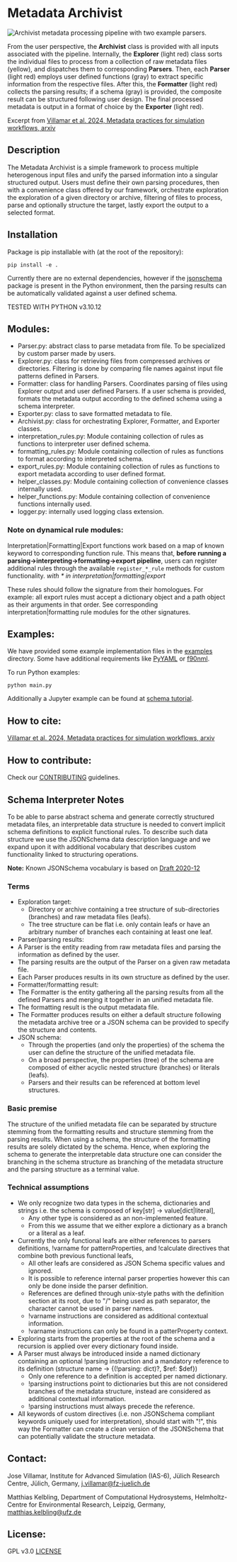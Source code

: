 # Metadata Archivist

![***Archivist* metadata processing pipeline with two example parsers.**](./docs/Archivist_Dataflow.svg "Archivist metadata processing pipeline with two example parsers")

From the user perspective, the **Archivist** class is provided with all inputs associated with the pipeline. Internally, the **Explorer** (light red) class sorts the individual files to process from a collection of raw metadata files (yellow), and dispatches them to corresponding **Parsers**.
Then, each **Parser** (light red) employs user defined functions (gray) to extract specific information from the respective files.
After this, the **Formatter** (light red) collects the parsing results; if a schema (gray) is provided, the composite result can be structured following user design. The final processed metadata is output in a format of choice by the **Exporter** (light red).

Excerpt from [Villamar et al. 2024, Metadata practices for simulation workflows, arxiv]()


## Description
The Metadata Archivist is a simple framework to process multiple heterogenous input files and unify the parsed information into a singular structured output.
Users must define their own parsing procedures, then with a convenience class offered by our framework, orchestrate exploration the exploration of a given directory or archive, filtering of files to process, parse and optionally structure the target, lastly export the output to a selected format.


## Installation
Package is pip installable with (at the root of the repository):

```shell
pip install -e .
```

Currently there are no external dependencies, however if the [jsonschema](https://pypi.org/project/jsonschema/) package is present in the Python environment, then the parsing results can be automatically validated against a user defined schema.

TESTED WITH PYTHON v3.10.12


## Modules:
* Parser.py: abstract class to parse metadata from file. To be specialized by custom parser made by users.
* Explorer.py: class for retrieving files from compressed archives or directories. Filtering is done by comparing file names against input file patterns defined in Parsers.
* Formatter: class for handling Parsers. Coordinates parsing of files using Explorer output and user defined Parsers. If a user schema is provided, formats the metadata output according to the defined schema using a schema interpreter.
* Exporter.py: class to save formatted metadata to file.
* Archivist.py: class for orchestrating Explorer, Formatter, and Exporter classes.
* interpretation_rules.py: Module containing collection of rules as functions to interpreter user defined schema.
* formatting_rules.py: Module containing collection of rules as functions to format according to interpreted schema.
* export_rules.py: Module containing collection of rules as functions to export metadata according to user defined format.
* helper_classes.py: Module containing collection of convenience classes internally used.
* helper_functions.py: Module containing collection of convenience functions internally used.
* logger.py: internally used logging class extension.

### Note on dynamical rule modules:
Interpretation|Formatting|Export functions work based on a map of known keyword to corresponding function rule.
This means that, **before running a parsing->interpreting->formatting->export pipeline**, users can register additional rules through the available ```register_*_rule``` methods for custom functionality. *with \* in interpretation|formatting|export*

These rules should follow the signature from their homologues. For example: all export rules must accept a dictionary object and a path object as their arguments in that order. See corresponding interpretation|formatting rule modules for the other signatures.


## Examples:
We have provided some example implementation files in the [examples](./examples/) directory.
Some have additional requirements like [PyYAML](https://pypi.org/project/PyYAML/) or [f90nml](https://pypi.org/project/f90nml/).

To run Python examples:
```shell
python main.py
```

Additionally a Jupyter example can be found at [schema tutorial](./examples/schema_example4/schema_tutorial.ipynb).


## How to cite:
[Villamar et al. 2024, Metadata practices for simulation workflows, arxiv]()


## How to contribute:
Check our [CONTRIBUTING](./CONTRIBUTING.md) guidelines.


## Schema Interpreter Notes
To be able to parse abstract schema and generate correctly structured metadata files, an interpretable data structure is needed to convert implicit schema definitions to explicit functional rules. To describe such data structure we use the JSONSchema data description language and we expand upon it with additional vocabulary that describes custom functionality linked to structuring operations.

**Note:** Known JSONSchema vocabulary is based on [Draft 2020-12](https://json-schema.org/draft/2020-12/json-schema-core)


### Terms
* Exploration target:
  * Directory or archive containing a tree structure of sub-directories (branches) and raw metadata files (leafs).
  * The tree structure can be flat i.e. only contain leafs or have an arbitrary number of branches each containing at least one leaf.
* Parser/parsing results:
 * A Parser is the entity reading from raw metadata files and parsing the information as defined by the user.
 * The parsing results are the output of the Parser on a given raw metadata file.
 * Each Parser produces results in its own structure as defined by the user.
* Formatter/formatting result:
 * The Formatter is the entity gathering all the parsing results from all the defined Parsers and merging it together in an unified metadata file.
 * The formatting result is the output metadata file.
 * The Formatter produces results on either a default structure following the metadata archive tree or a JSON schema can be provided to specify the structure and contents.
* JSON schema:
  * Through the properties (and only the properties) of the schema the user can define the structure of the unified metadata file.
  * On a broad perspective, the properties (tree) of the schema are composed of either acyclic nested structure (branches) or literals (leafs).
  * Parsers and their results can be referenced at bottom level structures.


### Basic premise
The structure of the unified metadata file can be separated by structure stemming from the formatting results and structure stemming from the parsing results.
When using a schema, the structure of the formatting results are solely dictated by the schema.
Hence, when exploring the schema to generate the interpretable data structure one can consider the branching in the schema structure as branching of the metadata structure and the parsing structure as a terminal value.


### Technical assumptions
- We only recognize two data types in the schema, dictionaries and strings i.e. the schema is composed of key[str] -> value[dict|literal],
  - Any other type is considered as an non-implemented feature.
  - From this we assume that we either explore a dictionary as a branch or a literal as a leaf.
- Currently the only functional leafs are either references to parsers definitions, !varname for patternProperties, and !calculate directives that combine both previous functional leafs,
  - All other leafs are considered as JSON Schema specific values and ignored.
  - It is possible to reference internal parser properties however this can only be done inside the parser definition.
  - References are defined through unix-style paths with the definition section at its root, due to "/" being used as path separator, the character cannot be used in parser names.
  - !varname instructions are considered as additional contextual information.
  - !varname instructions can only be found in a patterProperty context.
- Exploring starts from the properties at the root of the schema and a recursion is applied over every dictionary found inside.
- A Parser must always be introduced inside a named dictionary containing an optional !parsing instruction and a mandatory reference to its definition (structure name -> {(!parsing: dict)?, $ref: $def})
  - Only one reference to a definition is accepted per named dictionary.
  - !parsing instructions point to dictionaries but this are not considered branches of the metadata structure, instead are considered as additional contextual information.
  - !parsing instructions must always precede the reference.
- All keywords of custom directives (i.e. non JSONSchema compliant keywords uniquely used for interpretation), should start with "!", this way the Formatter can create a clean version of the JSONSchema that can potentially validate the structure metadata.


## Contact:
Jose Villamar, Institute for Advanced Simulation (IAS-6), Jülich Research Centre, Jülich, Germany, j.villamar@fz-juelich.de

Matthias Kelbling, Department of Computational Hydrosystems, Helmholtz-Centre for Environmental Research, Leipzig, Germany, matthias.kelbling@ufz.de


## License:
GPL v3.0 [LICENSE](./LICENSE)
